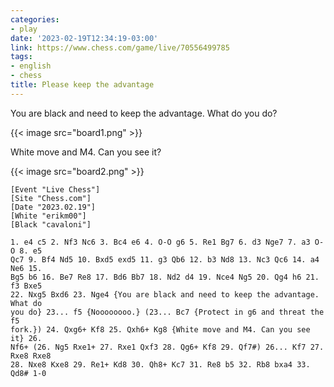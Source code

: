 ```yaml
---
categories:
- play
date: '2023-02-19T12:34:19-03:00'
link: https://www.chess.com/game/live/70556499785
tags:
- english
- chess
title: Please keep the advantage
---
```


You are black and need to keep the advantage. What do you do?

{{< image src="board1.png" >}}

White move and M4. Can you see it?

{{< image src="board2.png" >}}

```
[Event "Live Chess"]
[Site "Chess.com"]
[Date "2023.02.19"]
[White "erikm00"]
[Black "cavaloni"]

1. e4 c5 2. Nf3 Nc6 3. Bc4 e6 4. O-O g6 5. Re1 Bg7 6. d3 Nge7 7. a3 O-O 8. e5
Qc7 9. Bf4 Nd5 10. Bxd5 exd5 11. g3 Qb6 12. b3 Nd8 13. Nc3 Qc6 14. a4 Ne6 15.
Bg5 b6 16. Be7 Re8 17. Bd6 Bb7 18. Nd2 d4 19. Nce4 Ng5 20. Qg4 h6 21. f3 Bxe5
22. Nxg5 Bxd6 23. Nge4 {You are black and need to keep the advantage. What do
you do} 23... f5 {Noooooooo.} (23... Bc7 {Protect in g6 and threat the f5
fork.}) 24. Qxg6+ Kf8 25. Qxh6+ Kg8 {White move and M4. Can you see it} 26.
Nf6+ (26. Ng5 Rxe1+ 27. Rxe1 Qxf3 28. Qg6+ Kf8 29. Qf7#) 26... Kf7 27. Rxe8 Rxe8
28. Nxe8 Kxe8 29. Re1+ Kd8 30. Qh8+ Kc7 31. Re8 b5 32. Rb8 bxa4 33. Qd8# 1-0
```